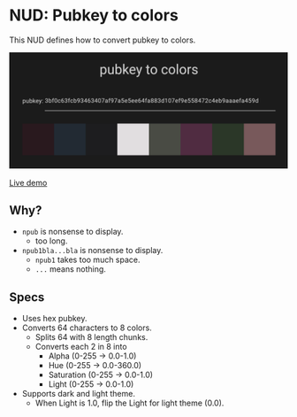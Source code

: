 # NUD: Pubkey to colors

This NUD defines how to convert pubkey to colors.

![pubkey to colors](https://github.com/1l0/hexpattern/blob/master/images/pubkey2colors.png?raw=true)

[Live demo](https://1l0.github.io/hexpattern/)

## Why?

- `npub` is nonsense to display.
  - too long.
- `npub1bla...bla` is nonsense to display.
  - `npub1` takes too much space.
  - `...` means nothing.

## Specs

- Uses hex pubkey.
- Converts 64 characters to 8 colors.
  - Splits 64 with 8 length chunks.
  - Converts each 2 in 8 into
    - Alpha (0-255 -> 0.0-1.0)
    - Hue (0-255 -> 0.0-360.0)
    - Saturation (0-255 -> 0.0-1.0)
    - Light (0-255 -> 0.0-1.0)
- Supports dark and light theme.
  - When Light is 1.0, flip the Light for light theme (0.0).
